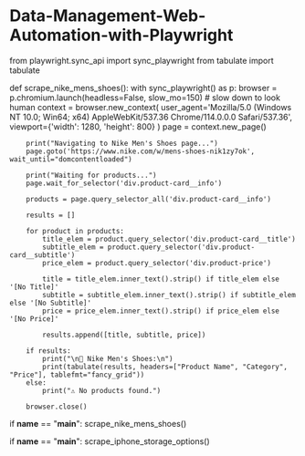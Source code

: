 # Data-Management-Web-Automation-with-Playwright
from playwright.sync_api import sync_playwright
from tabulate import tabulate

def scrape_nike_mens_shoes():
    with sync_playwright() as p:
        browser = p.chromium.launch(headless=False, slow_mo=150)  # slow down to look human
        context = browser.new_context(
            user_agent='Mozilla/5.0 (Windows NT 10.0; Win64; x64) AppleWebKit/537.36 Chrome/114.0.0.0 Safari/537.36',
            viewport={'width': 1280, 'height': 800}
        )
        page = context.new_page()

        print("Navigating to Nike Men's Shoes page...")
        page.goto('https://www.nike.com/w/mens-shoes-nik1zy7ok', wait_until="domcontentloaded")

        print("Waiting for products...")
        page.wait_for_selector('div.product-card__info')

        products = page.query_selector_all('div.product-card__info')

        results = []

        for product in products:
            title_elem = product.query_selector('div.product-card__title')
            subtitle_elem = product.query_selector('div.product-card__subtitle')
            price_elem = product.query_selector('div.product-price')

            title = title_elem.inner_text().strip() if title_elem else '[No Title]'
            subtitle = subtitle_elem.inner_text().strip() if subtitle_elem else '[No Subtitle]'
            price = price_elem.inner_text().strip() if price_elem else '[No Price]'

            results.append([title, subtitle, price])

        if results:
            print("\n👟 Nike Men's Shoes:\n")
            print(tabulate(results, headers=["Product Name", "Category", "Price"], tablefmt="fancy_grid"))
        else:
            print("⚠️ No products found.")

        browser.close()

if __name__ == "__main__":
    scrape_nike_mens_shoes()

if __name__ == "__main__":
    scrape_iphone_storage_options()
